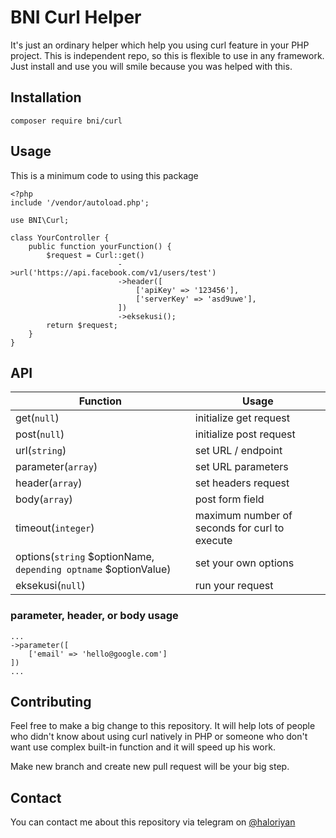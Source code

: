 # BNI Curl Helper
It's just an ordinary helper which help you using curl feature in your PHP project. This is independent repo, so this is flexible to use in any framework. Just install and use you will smile because you was helped with this.

## Installation
```
composer require bni/curl
```

## Usage
This is a minimum code to using this package
```
<?php
include '/vendor/autoload.php';

use BNI\Curl;

class YourController {
    public function yourFunction() {
        $request = Curl::get()
                        ->url('https://api.facebook.com/v1/users/test')
                        ->header([
                            ['apiKey' => '123456'],
                            ['serverKey' => 'asd9uwe'],
                        ])
                        ->eksekusi();
        return $request;
    }
}
```
## API
| Function | Usage |
|----------|-------|
|get(`null`)|initialize get request|
|post(`null`)|initialize post request|
|url(`string`)|set URL / endpoint|
|parameter(`array`)|set URL parameters|
|header(`array`)|set headers request|
|body(`array`)|post form field|
|timeout(`integer`)|maximum number of seconds for curl to execute|
|options(`string` $optionName, `depending optname` $optionValue)|set your own options|
|eksekusi(`null`)|run your request|

### parameter, header, or body usage
```
...
->parameter([
    ['email' => 'hello@google.com']
])
...
```


## Contributing
Feel free to make a big change to this repository. It will help lots of people who didn't know about using curl natively in PHP or someone who don't want use complex built-in function and it will speed up his work.

Make new  branch and create new pull request will be your big step.

## Contact
You can contact me about this repository via telegram on [@haloriyan](https://t.me/haloriyan "Contact via telegram")
